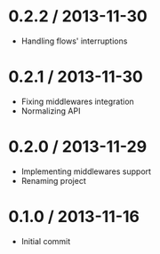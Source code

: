 0.2.2 / 2013-11-30
===================
 * Handling flows' interruptions

0.2.1 / 2013-11-30
===================
 * Fixing middlewares integration
 * Normalizing API

0.2.0 / 2013-11-29
===================
 * Implementing middlewares support
 * Renaming project

0.1.0 / 2013-11-16
===================
 * Initial commit